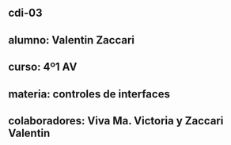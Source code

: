 ## cdi-03
## alumno: Valentin Zaccari 
## curso: 4º1 AV
## materia: controles de interfaces
## colaboradores: Viva Ma. Victoria y Zaccari Valentin 
